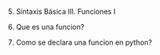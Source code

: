 5. Sintaxis Básica III. Funciones I


1. Que es una funcion?


2. Como se declara una funcion en python?


